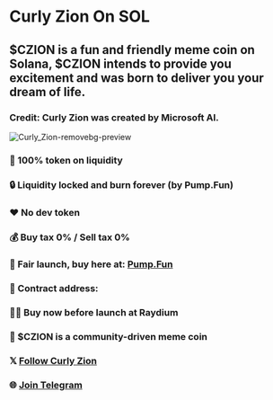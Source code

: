 # Curly Zion On SOL
## $CZION is a fun and friendly meme coin on Solana, $CZION intends to provide you excitement and was born to deliver you your dream of life.
### Credit: Curly Zion was created by Microsoft AI.
![Curly_Zion-removebg-preview](https://github.com/user-attachments/assets/6fe249ff-a38e-4a49-b4e4-0e776b99b097)
### 💯 100% token on liquidity
### 🔒 Liquidity locked and burn forever (by Pump.Fun)
### ❤️ No dev token
### 💰 Buy tax 0% / Sell tax 0%
### 🚀 Fair launch, buy here at: [Pump.Fun](https://pump.fun/)
### 📜 Contract address: 
### 😮‍💨 Buy now before launch at Raydium
### 💪 $CZION is a community-driven meme coin
### 𝕏 [Follow Curly Zion](https://x.com/CurlyZion/)
### 🌐 [Join Telegram](https://t.me/CurlyZion)
